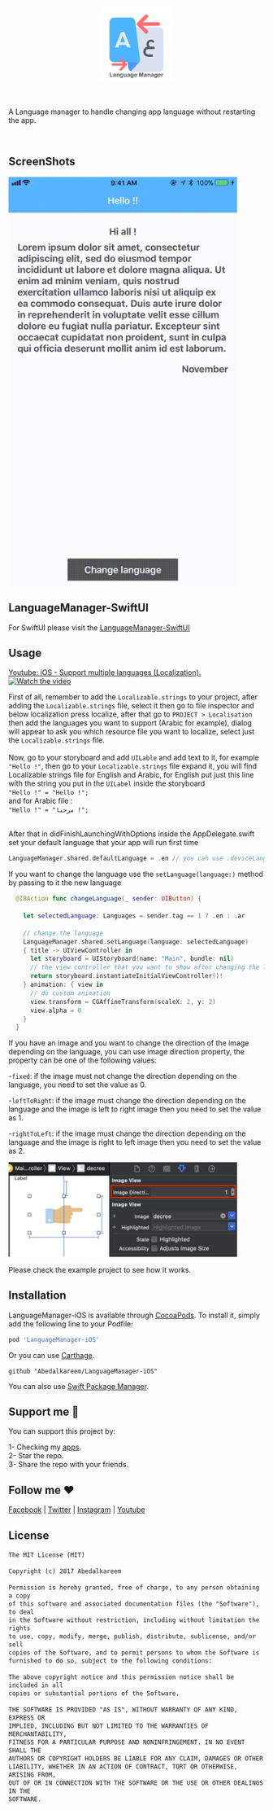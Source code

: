 <p align="center">
<img src="https://github.com/Abedalkareem/LanguageManager-iOS/blob/master/thelogo.png?raw=true"  width="150">  </center>
</p>
<br>

A Language manager to handle changing app language without restarting the app.

<br>


## ScreenShots

<img src="https://raw.githubusercontent.com/Abedalkareem/LanguageManager-iOS/master/screenrec.gif"  width="450">


## LanguageManager-SwiftUI

For SwiftUI please visit the [LanguageManager-SwiftUI](https://github.com/Abedalkareem/LanguageManager-SwiftUI)

## Usage

<a href="http://www.youtube.com/watch?v=CuZb8nUglcg">Youtube: iOS - Support multiple languages (Localization).</a> <br>
[![Watch the video](http://img.youtube.com/vi/CuZb8nUglcg/0.jpg)](http://www.youtube.com/watch?v=CuZb8nUglcg "iOS - Support multiple languages (Localization).")

First of all, remember to add the ```Localizable.strings``` to your project, after adding the ```Localizable.strings``` file, select it then go to file inspector and below localization press localize, after that go to ```PROJECT > Localisation```  then add the languages you want to support (Arabic for example), dialog will appear to ask you which resource file you want to localize, select just the ```Localizable.strings``` file. <br>  <br>
Now, go to your storyboard and add ```UILable``` and add text to it, for example ```"Hello !"```, then go to your ```Localizable.strings``` file expand it, you will find Localizable strings file for English and Arabic, for English put just this line with the string you put in the ```UILabel``` inside the storyboard   <br>
```"Hello !" = "Hello !";```  <br>
and for Arabic file :  <br>
```"Hello !" = "مرحبا !";```  <br>


<br>
After that in didFinishLaunchingWithOptions inside the AppDelegate.swift set your default language that your app will run first time

```swift
LanguageManager.shared.defaultLanguage = .en // you can use .deviceLanguage to keep the device language.
```

If you want to change the language use the ```setLanguage(language:)``` method by passing to it the new language

```swift
  @IBAction func changeLanguage(_ sender: UIButton) {

    let selectedLanguage: Languages = sender.tag == 1 ? .en : .ar

    // change the language
    LanguageManager.shared.setLanguage(language: selectedLanguage)
    { title -> UIViewController in
      let storyboard = UIStoryboard(name: "Main", bundle: nil)
      // the view controller that you want to show after changing the language
      return storyboard.instantiateInitialViewController()!
    } animation: { view in
      // do custom animation
      view.transform = CGAffineTransform(scaleX: 2, y: 2)
      view.alpha = 0
    }
  }
```

If you have an image and you want to change the direction of the image depending on the language, you can use image direction property, the property can be one of the following values:

-`fixed`: if the image must not change the direction depending on the language, you need to set the value as 0.

-`leftToRight`: if the image must change the direction depending on the language
and the image is left to right image then you need to set the value as 1.

-`rightToLeft`: if the image must change the direction depending on the language
and the image is right to left image then you need to set the value as 2.

<img src="https://raw.githubusercontent.com/Abedalkareem/LanguageManager-iOS/master/ibdesignable.png"  width="450">

Please check the example project to see how it works.

## Installation

LanguageManager-iOS is available through [CocoaPods](https://cocoapods.org). To install
it, simply add the following line to your Podfile:

```ruby
pod 'LanguageManager-iOS'
```

Or you can use [Carthage](https://github.com/Carthage/Carthage).

```
github "Abedalkareem/LanguageManager-iOS"
```

You can also use [Swift Package Manager](https://developer.apple.com/documentation/xcode/adding_package_dependencies_to_your_app).

## Support me 🚀

You can support this project by:  

1- Checking my [apps](https://apps.apple.com/us/developer/id928910207).  
2- Star the repo.  
3- Share the repo with your friends.  

## Follow me ❤️

[Facebook](https://www.facebook.com/Abedalkareem.Omreyh/) | [Twitter](http://twitter.com/abedalkareemomr) | [Instagram](http://instagram.com/abedalkareemomreyh/) | [Youtube](https://www.youtube.com/user/AbedalkareemOmreyh)

## License

```
The MIT License (MIT)

Copyright (c) 2017 Abedalkareem

Permission is hereby granted, free of charge, to any person obtaining a copy
of this software and associated documentation files (the "Software"), to deal
in the Software without restriction, including without limitation the rights
to use, copy, modify, merge, publish, distribute, sublicense, and/or sell
copies of the Software, and to permit persons to whom the Software is
furnished to do so, subject to the following conditions:

The above copyright notice and this permission notice shall be included in all
copies or substantial portions of the Software.

THE SOFTWARE IS PROVIDED "AS IS", WITHOUT WARRANTY OF ANY KIND, EXPRESS OR
IMPLIED, INCLUDING BUT NOT LIMITED TO THE WARRANTIES OF MERCHANTABILITY,
FITNESS FOR A PARTICULAR PURPOSE AND NONINFRINGEMENT. IN NO EVENT SHALL THE
AUTHORS OR COPYRIGHT HOLDERS BE LIABLE FOR ANY CLAIM, DAMAGES OR OTHER
LIABILITY, WHETHER IN AN ACTION OF CONTRACT, TORT OR OTHERWISE, ARISING FROM,
OUT OF OR IN CONNECTION WITH THE SOFTWARE OR THE USE OR OTHER DEALINGS IN THE
SOFTWARE.
```
